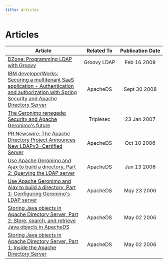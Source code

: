 ```yaml
---
title: Articles
---
```


# Articles

| Article | Related&nbsp;To | Publication&nbsp;Date |
|---|:-:|:-:|
| [DZone: Programming LDAP with Groovy](http://groovy.dzone.com/articles/programming-ldap-groovy) | Groovy&nbsp;LDAP | Feb 16 2009 |
| [IBM developerWorks: Securing a multitenant SaaS application - Authentication and authorization with Spring Security and Apache Directory Server](https://www.ibm.com/developerworks/java/library/j-saas/) | ApacheDS | Sept 30 2008 |
| [The Geronimo renegade: Security and Apache Geronimo's future](http://www-128.ibm.com/developerworks/opensource/library/os-ag-renegade11/) | Triplesec | 23 Jan 2007 |
| [PR Newswire: The Apache Directory Project Announces New LDAPv3-Certified Server](http://sev.prnewswire.com/computer-electronics/20061010/CLTU03610102006-1.html) | ApacheDS | Oct 10 2006 |
| [Use Apache Geronimo and Ajax to build a directory, Part 2: Querying the LDAP server](http://www-128.ibm.com/developerworks/edu/os-dw-os-ag-ldap2.html) | ApacheDS | Jun 13 2006 |
| [Use Apache Geronimo and Ajax to build a directory, Part 1: Configuring Geronimo's LDAP server](http://www-128.ibm.com/developerworks/opensource/edu/os-dw-os-ag-ldap1.html) | ApacheDS | May 23 2006 |
| [Storing Java objects in Apache Directory Server, Part 2; Store, search, and retrieve Java objects in ApacheDS](http://www-128.ibm.com/developerworks/java/library/j-apacheds2) | ApacheDS | May 02 2006 |
| [Storing Java objects in Apache Directory Server, Part 1; Inside the Apache Directory Server](http://www-128.ibm.com/developerworks/java/library/j-apacheds1) | ApacheDS | May 02 2006 |
